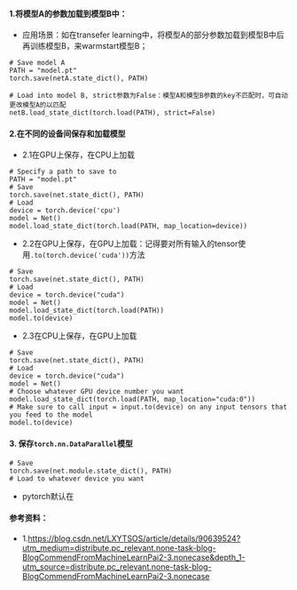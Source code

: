 #### 1.将模型A的参数加载到模型B中：
+ 应用场景：如在transefer learning中，将模型A的部分参数加载到模型B中后再训练模型B，来warmstart模型B；  
```
# Save model A
PATH = "model.pt"
torch.save(netA.state_dict(), PATH)

# Load into model B, strict参数为False：模型A和模型B参数的key不匹配时，可自动更改模型A的以匹配
netB.load_state_dict(torch.load(PATH), strict=False)
```

#### 2.在不同的设备间保存和加载模型
+ 2.1在GPU上保存，在CPU上加载
```
# Specify a path to save to
PATH = "model.pt"
# Save
torch.save(net.state_dict(), PATH)
# Load
device = torch.device('cpu')
model = Net()
model.load_state_dict(torch.load(PATH, map_location=device))
```
+ 2.2在GPU上保存，在GPU上加载：记得要对所有输入的tensor使用`.to(torch.device('cuda'))`方法
```
# Save
torch.save(net.state_dict(), PATH)
# Load
device = torch.device("cuda")
model = Net()
model.load_state_dict(torch.load(PATH))
model.to(device)
```
+ 2.3在CPU上保存，在GPU上加载
```
# Save
torch.save(net.state_dict(), PATH)
# Load
device = torch.device("cuda")
model = Net()
# Choose whatever GPU device number you want
model.load_state_dict(torch.load(PATH, map_location="cuda:0"))
# Make sure to call input = input.to(device) on any input tensors that you feed to the model
model.to(device)
```

#### 3. 保存`torch.nn.DataParallel`模型
```
# Save
torch.save(net.module.state_dict(), PATH)
# Load to whatever device you want
```

+ pytorch默认在



#### 参考资料：
+ 1.https://blog.csdn.net/LXYTSOS/article/details/90639524?utm_medium=distribute.pc_relevant.none-task-blog-BlogCommendFromMachineLearnPai2-3.nonecase&depth_1-utm_source=distribute.pc_relevant.none-task-blog-BlogCommendFromMachineLearnPai2-3.nonecase

